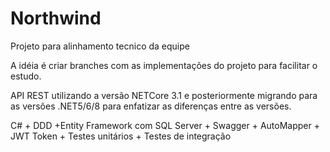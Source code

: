 # Northwind
Projeto para alinhamento tecnico da equipe

A idéia é criar branches com as implementações do projeto para facilitar o estudo.

API REST utilizando a versão NETCore 3.1 e posteriormente migrando para as versões .NET5/6/8 para enfatizar as diferenças entre as versões.

C# + DDD +Entity Framework com SQL Server + Swagger + AutoMapper + JWT Token + Testes unitários + Testes de integração

